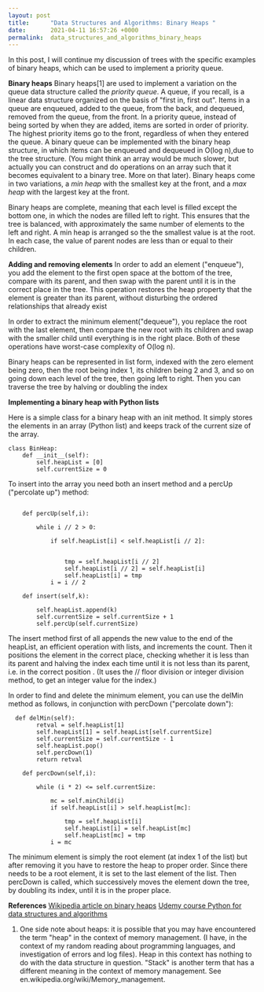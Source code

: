 ```yaml
---
layout: post
title:      "Data Structures and Algorithms: Binary Heaps "
date:       2021-04-11 16:57:26 +0000
permalink:  data_structures_and_algorithms_binary_heaps
---
```



In this post, I will continue my discussion of trees with the specific examples of binary heaps, which can be used to implement a priority queue.

**Binary heaps**
Binary heaps[1] are used to implement a variation on the queue data structure called the *priority queue*. A queue, if you recall, is a linear data structure organized on the basis of "first in, first out". Items in a queue are enqueued, added to the queue, from the back, and dequeued, removed from the queue, from the front. In a priority queue, instead of being sorted by when they are added, items are sorted in order of priority. The highest priority items go to the front, regardless of when they entered the queue. A binary queue can be implemented with the binary heap structure, in which items can be enqueued and dequeued in O(log n),due to the tree structure. (You might think an array would be much slower, but actually you can construct and do operations on an array such that it becomes equivalent to a binary tree. More on that later). Binary heaps come in two variations, a *min heap* with the smallest key at the front, and a *max heap* with the largest key at the front.

Binary heaps are complete, meaning that  each level is filled except the bottom one, in which the nodes are filled left to right. This ensures that the tree is balanced, with approximately the same number of elements to the left and right. A min heap is arranged so the the smallest value is at the root. In each case, the value of parent nodes are less than or equal to their children. 

**Adding and removing elements**
In order to add an element ("enqueue"), you add the element to the first open space at the bottom of the tree, compare with its parent, and then swap with the parent until it is in the correct place in the tree. This operation restores the heap property that the element is greater than its parent, without disturbing the ordered relationships that already exist

In order to extract the minimum element("dequeue"), you replace the root with the last element, then compare the new root with its children and swap with the smaller child until everything is in the right place. Both of these operations have worst-case complexity of O(log n). 

Binary heaps can be represented in list form, indexed with the zero element being zero, then the root being index 1, its children being 2 and 3, and so on going down each level of the tree, then going left to right. Then you can traverse the tree by halving or doubling the index

**Implementing a binary heap with Python lists**

Here is a simple class for a binary heap with an init method. It simply stores the elements in an array (Python list) and keeps track of the current size of the array.
```
class BinHeap:
    def __init__(self):
        self.heapList = [0]
        self.currentSize = 0
```

To insert into the array you need both an insert method and a percUp ("percolate up") method:
```

    def percUp(self,i):
        
        while i // 2 > 0:
            
            if self.heapList[i] < self.heapList[i // 2]:
                
            
                tmp = self.heapList[i // 2]
                self.heapList[i // 2] = self.heapList[i]
                self.heapList[i] = tmp
            i = i // 2

    def insert(self,k):
        
        self.heapList.append(k)
        self.currentSize = self.currentSize + 1
        self.percUp(self.currentSize)
```
The insert method first of all appends the new value to the end of the heapList, an efficient operation with lists, and increments the count. Then it positions the element in the correct place, checking whether it is less than its parent and halving the index each time until it is not less than its parent, i.e. in the correct position . (It uses the // floor division or integer division method, to get an integer value for the index.)

In order to find and delete the minimum element, you can use the delMin method as follows, in conjunction with percDown ("percolate down"):

```
  def delMin(self):
        retval = self.heapList[1]
        self.heapList[1] = self.heapList[self.currentSize]
        self.currentSize = self.currentSize - 1
        self.heapList.pop()
        self.percDown(1)
        return retval
				
	def percDown(self,i):
        
        while (i * 2) <= self.currentSize:
            
            mc = self.minChild(i)
            if self.heapList[i] > self.heapList[mc]:
                
                tmp = self.heapList[i]
                self.heapList[i] = self.heapList[mc]
                self.heapList[mc] = tmp
            i = mc
```
The minimum element is simply the root element (at index 1 of the list) but after removing it you have to restore the heap to proper order. Since there needs to be a root element, it is set to the last element of the list. Then percDown is called, which successively moves the element down the tree, by doubling its index, until it is in the proper place.


**References**
[Wikipedia article on binary heaps](http://en.wikipedia.org/wiki/Binary_heap)
[Udemy course Python for data structures and algorithms](https://www.udemy.com/course/python-for-data-structures-algorithms-and-interviews/learn/lecture/3179656#content)

1. One side note about heaps: it is possible that you may have encountered the term "heap" in the context of memory management. (I have, in the context of my random reading about programming languages, and investigation of errors and log files). Heap in this context has nothing to do with the data structure in question. "Stack" is another term that has a different meaning in the context of memory management. See en.wikipedia.org/wiki/Memory_management.
